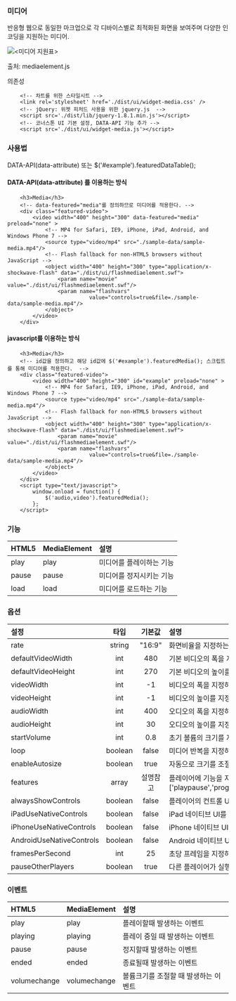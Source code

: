 <!--
layout: 'post'
section: 'Cornerstone Framework'
title: '미디어'
outline: '미디어'
date: '2012-11-16'
tagstr: 'widget'
order: '[4, 4, 3]'
thumbnail: '4.4.03.media.png'
-->

### 미디어
반응형 웹으로 동일한 마크업으로 각 디바이스별로 최적화된 화면을 보여주며 다양한 인코딩을 지원하는 미디어.

![<미디어 지원표>](<http://azamara.io/img/media-support.png>)

출처: mediaelement.js

의존성

```
	<!-- 차트를 위한 스타일시트 -->
    <link rel='stylesheet' href='./dist/ui/widget-media.css' />
	<!-- jQuery: 위젯 피처드 사용을 위한 jquery.js  -->
    <script src='./dist/lib/jquery-1.8.1.min.js'></script>
	<!-- 코너스톤 UI 기본 설정, DATA-API 기능 추가 -->
    <script src='./dist/ui/widget-media.js'></script>
```

### 사용법

DATA-API(data-attribute) 또는 $('#example').featuredDataTable();


#### DATA-API(data-attribute) 를 이용하는 방식

``` cm
    <h3>Media</h3>
    <!-- data-featured="media"를 정의하므로 미디어를 적용한다. -->
    <div class="featured-video">
        <video width="400" height="300" data-featured="media" preload="none" >
            <!-- MP4 for Safari, IE9, iPhone, iPad, Android, and Windows Phone 7 -->
            <source type="video/mp4" src="./sample-data/sample-media.mp4"/>
            <!-- Flash fallback for non-HTML5 browsers without JavaScript -->
            <object width="400" height="300" type="application/x-shockwave-flash" data="./dist/ui/flashmediaelement.swf">
                <param name="movie" value="./dist/ui/flashmediaelement.swf"/>
                <param name="flashvars"
                          value="controls=true&file=./sample-data/sample-media.mp4"/>
            </object>
        </video>
    </div>
```

#### javascript를 이용하는 방식

``` cm
    <h3>Media</h3>
    <!-- id값을 정의하고 해당 id값에 $('#example').featuredMedia(); 스크립트를 통해 미디어를 적용한다.  -->
    <div class="featured-video">
        <video width="400" height="300" id="example" preload="none" >
            <!-- MP4 for Safari, IE9, iPhone, iPad, Android, and Windows Phone 7 -->
            <source type="video/mp4" src="./sample-data/sample-media.mp4"/>
            <!-- Flash fallback for non-HTML5 browsers without JavaScript -->
            <object width="400" height="300" type="application/x-shockwave-flash" data="./dist/ui/flashmediaelement.swf">
                <param name="movie" value="./dist/ui/flashmediaelement.swf"/>
                <param name="flashvars"
                          value="controls=true&file=./sample-data/sample-media.mp4"/>
            </object>
        </video>
    </div>
    <script type="text/javascript">
        window.onload = function() {
            $('audio,video').featuredMedia();
        };
    </script>
```

### 기능

HTML5 | MediaElement | 설명
:-- | :-- |:--
play | play | 미디어를 플레이하는 기능
pause | pause | 미디어를 정지시키는 기능
load | load | 미디어를 로드하는 기능


### 옵션

설정 | 타입 | 기본값 | 설명
:-- | :-: | :-: | :--
rate | string | "16:9" | 화면비율을 지정하는 옵션
defaultVideoWidth | int | 480 | 기본 비디오의 폭을 지정하는 옵션
defaultVideoHeight | int | 270 | 기본 비디오의 높이를 지정하는 옵션
videoWidth | int | -1 | 비디오의 폭을 지정하는 옵션
videoHeight | int | -1 | 비디오의 높이를 지정하는 옵션
audioWidth | int | 400 | 오디오의 폭을 지정하는 옵션
audioHeight | int | 30 | 오디오의 높이를 지정하는 옵션
startVolume | int | 0.8 | 초기 볼륨의 크기를 지정하는 옵션
loop | boolean | false |  미디어 반복을 지정하는 옵션
enableAutosize | boolean | true | 자동으로 크기를 조절할지 여부를 지정하는 옵션
features | array | 설명참고 | 플레이어에 기능을 지정하는 옵션 (기본값 : ['playpause','progress','current','duration','tracks','volume','fullscreen'])
alwaysShowControls | boolean | false | 플레이어의 컨트롤 UI를 항상 노출할지를 지정하는 옵션
iPadUseNativeControls | boolean | false | iPad 네이티브 UI를 사용할지 여부를 지정하는 옵션
iPhoneUseNativeControls | boolean | false | iPhone 네이티브 UI를 사용할지 여부를 지정하는 옵션
AndroidUseNativeControls | boolean | false | Android 네이티브 UI를 사용할지 여부를 지정하는 옵션
framesPerSecond | int | 25 | 초당 프레임을 지정하는 옵션
pauseOtherPlayers | boolean | true | 다른 플레이어가 실행될때 정지 여부를 지정하는 옵션

### 이벤트 
HTML5 | MediaElement | 설명
:-- | :-- |:--
play | play | 플레이할때 발생하는 이벤트
playing | playing | 플레이 중일 때 발생하는 이벤트
pause | pause | 정지할때 발생하는 이벤트
ended | ended | 종료될때 발생하는 이벤트
volumechange | volumechange | 볼륨크기를 조절할 때 발생하는 이벤트

